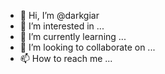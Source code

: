 - 👋 Hi, I’m @darkgiar
- 👀 I’m interested in ...
- 🌱 I’m currently learning ...
- 💞️ I’m looking to collaborate on ...
- 📫 How to reach me ...

<!---
darkgiar/darkgiar is a ✨ special ✨ repository because its `README.md` (this file) appears on your GitHub profile.
You can click the Preview link to take a look at your changes.
--->
